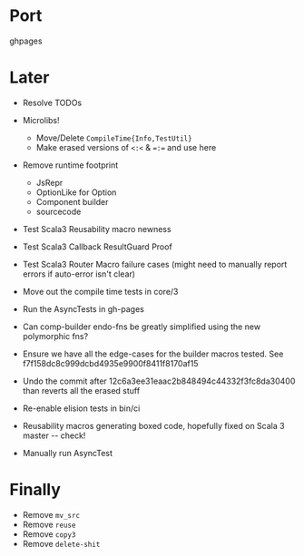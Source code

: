 Port
====

ghpages


Later
=====

* Resolve TODOs

* Microlibs!
  * Move/Delete `CompileTime{Info,TestUtil}`
  * Make erased versions of `<:<` & `=:=` and use here

* Remove runtime footprint
  * JsRepr
  * OptionLike for Option
  * Component builder
  * sourcecode

* Test Scala3 Reusability macro newness
* Test Scala3 Callback ResultGuard Proof
* Test Scala3 Router Macro failure cases (might need to manually report errors if auto-error isn't clear)
* Move out the compile time tests in core/3
* Run the AsyncTests in gh-pages

* Can comp-builder endo-fns be greatly simplified using the new polymorphic fns?

* Ensure we have all the edge-cases for the builder macros tested.
  See f7f158dc8c999dcbd4935e9900f8411f8170af15

* Undo the commit after 12c6a3ee31eaac2b848494c44332f3fc8da30400
  than reverts all the erased stuff

* Re-enable elision tests in bin/ci

* Reusability macros generating boxed code, hopefully fixed on Scala 3 master -- check!

* Manually run AsyncTest

Finally
=======
* Remove `mv_src`
* Remove `reuse`
* Remove `copy3`
* Remove `delete-shit`
